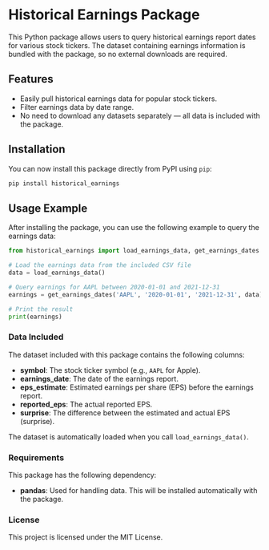 # Historical Earnings Package

This Python package allows users to query historical earnings report dates for various stock tickers. The dataset containing earnings information is bundled with the package, so no external downloads are required.

## Features

- Easily pull historical earnings data for popular stock tickers.
- Filter earnings data by date range.
- No need to download any datasets separately — all data is included with the package.

## Installation

You can now install this package directly from PyPI using `pip`:

```bash
pip install historical_earnings
```

## Usage Example

After installing the package, you can use the following example to query the earnings data:

```python
from historical_earnings import load_earnings_data, get_earnings_dates

# Load the earnings data from the included CSV file
data = load_earnings_data()

# Query earnings for AAPL between 2020-01-01 and 2021-12-31
earnings = get_earnings_dates('AAPL', '2020-01-01', '2021-12-31', data)

# Print the result
print(earnings)
```

### Data Included

The dataset included with this package contains the following columns:

- **symbol**: The stock ticker symbol (e.g., `AAPL` for Apple).
- **earnings_date**: The date of the earnings report.
- **eps_estimate**: Estimated earnings per share (EPS) before the earnings report.
- **reported_eps**: The actual reported EPS.
- **surprise**: The difference between the estimated and actual EPS (surprise).

The dataset is automatically loaded when you call `load_earnings_data()`.

### Requirements

This package has the following dependency:
- **pandas**: Used for handling data. This will be installed automatically with the package.

### License

This project is licensed under the MIT License.